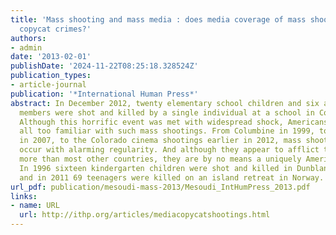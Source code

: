 ```yaml
---
title: 'Mass shooting and mass media : does media coverage of mass shootings inspire
  copycat crimes?'
authors:
- admin
date: '2013-02-01'
publishDate: '2024-11-22T08:25:18.328524Z'
publication_types:
- article-journal
publication: '*International Human Press*'
abstract: In December 2012, twenty elementary school children and six adult staff
  members were shot and killed by a single individual at a school in Connecticut.
  Although this horrific event was met with widespread shock, Americans are sadly
  all too familiar with such mass shootings. From Columbine in 1999, to Virginia Tech
  in 2007, to the Colorado cinema shootings earlier in 2012, mass shootings seem to
  occur with alarming regularity. And although they appear to afflict the United States
  more than most other countries, they are by no means a uniquely American phenomenon.
  In 1996 sixteen kindergarten children were shot and killed in Dunblane, Scotland,
  and in 2011 69 teenagers were killed on an island retreat in Norway.
url_pdf: publication/mesoudi-mass-2013/Mesoudi_IntHumPress_2013.pdf
links:
- name: URL
  url: http://ithp.org/articles/mediacopycatshootings.html
---
```

